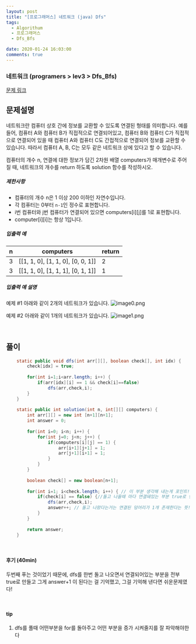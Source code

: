 ```yaml
---
layout: post
title: "[프로그래머스] 네트워크 (java) Dfs"
tags:
  - Algorithum
  - 프로그래머스
  - Dfs_Bfs

date: 2020-01-24 16:03:00
comments: true
---
```




###   네트워크 (programers > lev3 > Dfs_Bfs)

[문제 링크](https://programmers.co.kr/learn/courses/30/lessons/43162)

## 문제설명

네트워크란 컴퓨터 상호 간에 정보를 교환할 수 있도록 연결된 형태를 의미합니다. 예를 들어, 컴퓨터 A와 컴퓨터 B가 직접적으로 연결되어있고, 컴퓨터 B와 컴퓨터 C가 직접적으로 연결되어 있을 때 컴퓨터 A와 컴퓨터 C도 간접적으로 연결되어 정보를 교환할 수 있습니다. 따라서 컴퓨터 A, B, C는 모두 같은 네트워크 상에 있다고 할 수 있습니다.

컴퓨터의 개수 n, 연결에 대한 정보가 담긴 2차원 배열 computers가 매개변수로 주어질 때, 네트워크의 개수를 return 하도록 solution 함수를 작성하시오.

##### 제한사항

- 컴퓨터의 개수 n은 1 이상 200 이하인 자연수입니다.
- 각 컴퓨터는 0부터 `n-1`인 정수로 표현합니다.
- i번 컴퓨터와 j번 컴퓨터가 연결되어 있으면 computers[i][j]를 1로 표현합니다.
- computer[i][i]는 항상 1입니다.

##### 입출력 예

| n    | computers                         | return |
| ---- | --------------------------------- | ------ |
| 3    | [[1, 1, 0], [1, 1, 0], [0, 0, 1]] | 2      |
| 3    | [[1, 1, 0], [1, 1, 1], [0, 1, 1]] | 1      |

##### 입출력 예 설명

예제 #1
아래와 같이 2개의 네트워크가 있습니다.
![image0.png](https://grepp-programmers.s3.amazonaws.com/files/ybm/5b61d6ca97/cc1e7816-b6d7-4649-98e0-e95ea2007fd7.png)

예제 #2
아래와 같이 1개의 네트워크가 있습니다.
![image1.png](https://grepp-programmers.s3.amazonaws.com/files/ybm/7554746da2/edb61632-59f4-4799-9154-de9ca98c9e55.png)

<br>

## 풀이

```java
	static public void dfs(int arr[][], boolean check[], int idx) {
		check[idx] = true;
		
		for(int i=1;i<arr.length; i++) {
			if(arr[idx][i] == 1 && check[i]==false)
				dfs(arr,check,i);
		}
	}
	
    static public int solution(int n, int[][] computers) {
    	int arr[][] = new int [n+1][n+1];
    	int answer = 0;
    	
    	for(int i=0; i<n; i++) {
    		for(int j=0; j<n; j++) {
    			if(computers[i][j] == 1) {
    				arr[i+1][j+1] = 1;
    				arr[j+1][i+1] = 1;
    			}
    		}
    	}
    	
    	boolean check[] = new boolean[n+1];
    	
    	for(int i=1; i<check.length; i++) { // 이 부분 생각해 내는게 포인트!
    		if(check[i] == false) {//돌고 나올때 마다 연결돼있는 부분 true로 만들어주니까
    			dfs(arr,check,i);	
    			answer++; // 돌고 나왔다는거는 연결된 덩어리가 1개 존재한다는 뜻!
    		}
    	}
    	
    	return answer;
    }
```

<br>

#### 후기 (40min)

두번째 푸는 것이었기 때문에,  dfs를 한번 돌고 나오면서 연결되어있는 부분을 전부 true로 만들고 그게 answer+1 이 된다는 걸 기억했고, 그걸 기억해 낸다면 쉬운문제였다!

<br>

#### tip

1. dfs를 풀때 어떤부분을 for를 돌아주고 어떤 부분을 증가 시켜줄지를 잘 파악해야한다

<br>